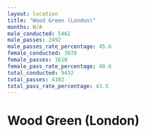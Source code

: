 ```yaml
---
layout: location
title: "Wood Green (London)"
months: N/A
male_conducted: 5461
male_passes: 2492
male_passes_rate_percentage: 45.6
female_conducted: 3970
female_passes: 1610
female_pass_rate_percentage: 40.6
total_conducted: 9432
total_passes: 4102
total_pass_rate_percentage: 43.5
---
```


# Wood Green (London)
